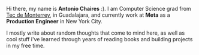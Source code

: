 Hi there, my name is **Antonio Chaires** :). I am Computer Science grad from [Tec de Monterrey](https://tec.mx/es), in Guadalajara, and currently work at **Meta** as a **Production Engineer** in New York City.

I mostly write about random thoughts that come to mind here, as well as cool stuff i've learned through years of reading books and building projects in my free time.
